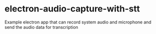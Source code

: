 # electron-audio-capture-with-stt

Example electron app that can record system audio and microphone and send the audio data for transcription
